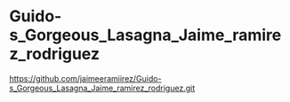 # Guido-s_Gorgeous_Lasagna_Jaime_ramirez_rodriguez

https://github.com/jaimeeramiirez/Guido-s_Gorgeous_Lasagna_Jaime_ramirez_rodriguez.git 
